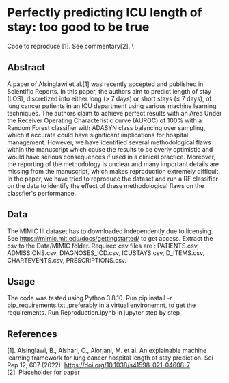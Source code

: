 # Perfectly predicting ICU length of stay: too good to be true
Code to reproduce [1]. See commentary[2]. \
## Abstract
A paper of Alsinglawi et al.[1] was recently accepted and published in Scientific Reports. In this paper, the authors aim to
predict length of stay (LOS), discretized into either long (> 7 days) or short stays (≤ 7 days), of lung cancer patients in an ICU
department using various machine learning techniques. The authors claim to achieve perfect results with an Area Under the
Receiver Operating Characteristic curve (AUROC) of 100% with a Random Forest classifier with ADASYN class balancing
over sampling, which if accurate could have significant implications for hospital management. However, we have identified
several methodological flaws within the manuscript which cause the results to be overly optimistic and would have serious
consequences if used in a clinical practice. Moreover, the reporting of the methodology is unclear and many important details are
missing from the manuscript, which makes reproduction extremely difficult. In the paper, we have tried to reproduce the dataset and run a RF classifier on the data to identify the effect of these methodological flaws on the classfier's performance.
## Data
  The MIMIC III dataset has to downloaded independently due to licensing. See https://mimic.mit.edu/docs/gettingstarted/ to get access. Extract the csv to   the Data/MIMIC folder. Required csv files are : PATIENTS.csv, ADMISSIONS.csv, DIAGNOSES_ICD.csv, ICUSTAYS.csv, D_ITEMS.csv, CHARTEVENTS.csv, PRESCRIPTIONS.csv.
## Usage
  The code was tested using Python 3.8.10. Run pip install -r pip_requirements.txt ,preferably in a virtual environemnt, to get the requirements.
  Run Reproduction.ipynb in jupyter step by step
## References
  [1]. Alsinglawi, B., Alshari, O., Alorjani, M. et al. An explainable machine learning framework for lung cancer hospital length of stay prediction. Sci Rep 12, 607 (2022). https://doi.org/10.1038/s41598-021-04608-7 \
  [2]. Placeholder for paper
    
